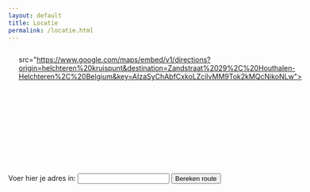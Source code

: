 ```yaml
---
layout: default
title: Locatie
permalink: /locatie.html
---
```


<div class="row">
	<div class="small-12 columns">

		<h1> Locatie </h1>
		<div class="flex-video">
		<iframe width="600" height="450" frameborder="0" style="border:0" id="map"
src="https://www.google.com/maps/embed/v1/directions?origin=helchteren%20kruispunt&destination=Zandstraat%2029%2C%20Houthalen-Helchteren%2C%20Belgium&key=AIzaSyChAbfCxkoLZcilvMM9Tok2kMQcNikoNLw"></iframe>
		</div>
	</div>
</div>
<div class="row">
	<div class="small-12 columns">
	<form id="richting">
		<label>Voer hier je adres in:
			<input type="text" name="address" id="address">
			<input type="submit" class="button" id="route" value="Bereken route">
		</label>
	</form>
	</div>
</div>

</div>

<script>
var form = document.getElementById("richting");
form.addEventListener("submit", function(e){
	e.preventDefault();
	var key = "AIzaSyChAbfCxkoLZcilvMM9Tok2kMQcNikoNLw";
	var origin = encodeURIComponent(document.getElementById("address").value);
	
	var src = "https://www.google.com/maps/embed/v1/directions?origin=" + origin + "&destination=Zandstraat%2029%2C%20Houthalen-Helchteren%2C%20Belgium&key=" + key;
	document.getElementById("map").src = src;
});
</script>